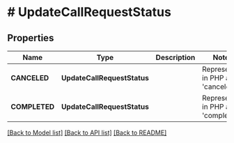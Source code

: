 # # UpdateCallRequestStatus

## Properties

Name | Type | Description | Notes
------------ | ------------- | ------------- | -------------
| **CANCELED** | **UpdateCallRequestStatus** |  | Represented in PHP as 'canceled' |
| **COMPLETED** | **UpdateCallRequestStatus** |  | Represented in PHP as 'completed' |

[[Back to Model list]](../../README.md#models) [[Back to API list]](../../README.md#endpoints) [[Back to README]](../../README.md)
